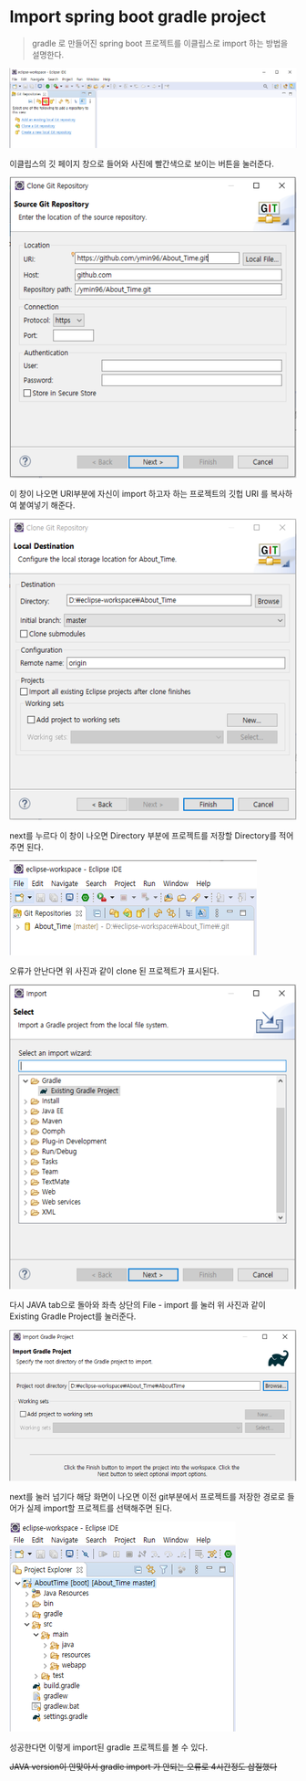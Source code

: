 # Import spring boot gradle project

> gradle 로 만들어진 spring boot 프로젝트를 이클립스로 import 하는 방법을 설명한다. 



<img src="..\img\Spring\spring_boot1.png">

이클립스의 깃 페이지 창으로 들어와 사진에 빨간색으로 보이는 버튼을 눌러준다.



![spring boot2](../img/Spring/spring_boot2.PNG)

이 창이 나오면 URI부분에 자신이 import 하고자 하는 프로젝트의 깃헙 URI 를 복사하여 붙여넣기 해준다.



![spring boot3](../img/Spring/spring_boot3.PNG)

next를 누르다 이 창이 나오면 Directory 부분에 프로젝트를 저장할 Directory를 적어주면 된다.



![spring boot4](../img/Spring/spring_boot4.PNG)

오류가 안난다면 위 사진과 같이 clone 된 프로젝트가 표시된다.



![spring boot5](../img/Spring/spring_boot5.PNG)

다시 JAVA tab으로 돌아와 좌측 상단의 File - import 를 눌러 위 사진과 같이 Existing Gradle Project를 눌러준다.



![spring boot6](../img/Spring/spring_boot6.PNG)

next를 눌러 넘기다 해당 화면이 나오면 이전 git부분에서 프로젝트를 저장한 경로로 들어가 실제 import할 프로젝트를 선택해주면 된다.



![spring boot7](../img/Spring/spring_boot7.PNG)

성공한다면 이렇게 import된 gradle 프로젝트를 볼 수 있다.



~~JAVA version이 안맞아서 gradle import 가 안되는 오류로 4시간정도 삽질했다~~
